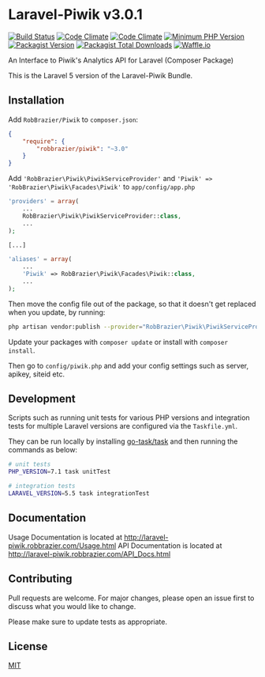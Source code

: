 # Laravel-Piwik v3.0.1

[![Build Status](https://ci.brazier.cloud/api/badges/RobBrazier/Laravel_Piwik/status.svg)](https://ci.brazier.cloud/RobBrazier/Laravel_Piwik)
[![Code Climate](https://img.shields.io/codeclimate/maintainability/RobBrazier/Laravel_Piwik.svg)](https://codeclimate.com/github/RobBrazier/Laravel_Piwik)
[![Code Climate](https://img.shields.io/codeclimate/c/RobBrazier/Laravel_Piwik.svg)](https://codeclimate.com/github/RobBrazier/Laravel_Piwik)
[![Minimum PHP Version](https://img.shields.io/badge/php-%3E%3D%205.6-8892BF.svg?style=flat)](https://php.net/)
[![Packagist Version](https://img.shields.io/packagist/v/robbrazier/piwik.svg)](https://packagist.org/packages/robbrazier/piwik)
[![Packagist Total Downloads](https://img.shields.io/packagist/dt/robbrazier/piwik.svg)](https://packagist.org/packages/robbrazier/piwik)
[![Waffle.io](https://img.shields.io/waffle/label/RobBrazier/Laravel_Piwik/in%20progress.svg)](https://waffle.io/RobBrazier/Laravel_Piwik)

An Interface to Piwik's Analytics API for Laravel (Composer Package)

This is the Laravel 5 version of the Laravel-Piwik Bundle.

## Installation

Add `RobBrazier/Piwik` to `composer.json`:

```json
{
    "require": {
        "robbrazier/piwik": "~3.0"
    }
}
```

Add `'RobBrazier\Piwik\PiwikServiceProvider'` and `'Piwik' => 'RobBrazier\Piwik\Facades\Piwik'`
to `app/config/app.php`

```php
'providers' = array(
    ...
    RobBrazier\Piwik\PiwikServiceProvider::class,
    ...
);

[...]

'aliases' = array(
    ...
    'Piwik' => RobBrazier\Piwik\Facades\Piwik::class,
    ...
);
```

Then move the config file out of the package, so that it doesn't get replaced
when you update, by running:

```bash
php artisan vendor:publish --provider="RobBrazier\Piwik\PiwikServiceProvider" --tag="config"
```

Update your packages with `composer update` or install with `composer install`.

Then go to `config/piwik.php` and add your config settings such as server,
apikey, siteid etc.

## Development

Scripts such as running unit tests for various PHP versions and integration tests
for multiple Laravel versions are configured via the `Taskfile.yml`.

They can be run locally by installing [go-task/task](https://github.com/go-task/task#installation) and then running the
commands as below:

```bash
# unit tests
PHP_VERSION=7.1 task unitTest

# integration tests
LARAVEL_VERSION=5.5 task integrationTest
```

## Documentation

Usage Documentation is located at <http://laravel-piwik.robbrazier.com/Usage.html>
API Documentation is located at <http://laravel-piwik.robbrazier.com/API_Docs.html>

## Contributing

Pull requests are welcome. For major changes, please open an issue first
to discuss what you would like to change.

Please make sure to update tests as appropriate.

## License

[MIT](https://choosealicense.com/licenses/mit/)

